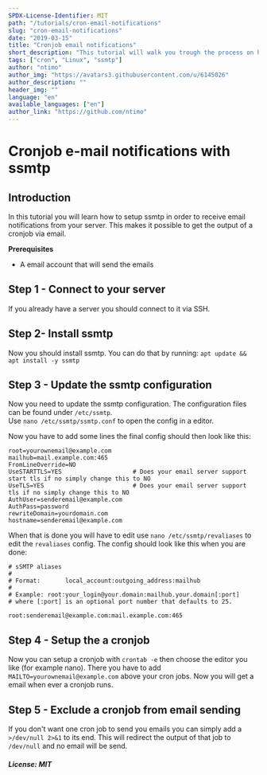 ```yaml
---
SPDX-License-Identifier: MIT
path: "/tutorials/cron-email-notifications"
slug: "cron-email-notifications"
date: "2019-03-15"
title: "Cronjob email notifications"
short_description: "This tutorial will walk you trough the process on how to setup ssmtp to get cron email notifications"
tags: ["cron", "Linux", "ssmtp"]
author: "ntimo"
author_img: "https://avatars3.githubusercontent.com/u/6145026"
author_description: ""
header_img: ""
language: "en"
available_languages: ["en"]
author_link: "https://github.com/ntimo"
---
```


# Cronjob e-mail notifications with ssmtp

## Introduction

In this tutorial you will learn how to setup ssmtp in order to receive email notifications from your server. This makes it possible to get the output of a cronjob via email.  

**Prerequisites**

* A email account that will send the emails

## Step 1 - Connect to your server

If you already have a server you should connect to it via SSH.  

## Step 2- Install ssmtp

Now you should install ssmtp. You can do that by running:
`apt update && apt install -y ssmtp`

## Step 3 - Update the ssmtp configuration

Now you need to update the ssmtp configuration. The configuration files can be found under `/etc/ssmtp`.  
Use `nano /etc/ssmtp/ssmtp.conf` to open the config in a editor.  

Now you have to add some lines the final config should then look like this:

```
root=yourownemail@example.com
mailhub=mail.example.com:465
FromLineOverride=NO
UseSTARTTLS=YES                    # Does your email server support start tls if no simply change this to NO
UseTLS=YES                         # Does your email server support tls if no simply change this to NO
AuthUser=senderemail@example.com
AuthPass=password
rewriteDomain=yourdomain.com
hostname=senderemail@example.com
```

When that is done you will have to edit use `nano /etc/ssmtp/revaliases` to edit the `revaliases` config. The config should look like this when you are done:

```
# sSMTP aliases
#
# Format:       local_account:outgoing_address:mailhub
#
# Example: root:your_login@your.domain:mailhub.your.domain[:port]
# where [:port] is an optional port number that defaults to 25.

root:senderemail@example.com:mail.example.com:465
```

## Step 4 - Setup the a cronjob

Now you can setup a cronjob with `crontab -e` then choose the editor you like (for example nano). There you have to add `MAILTO=yourownemail@example.com` above your cron jobs. Now you will get a email when ever a cronjob runs.

## Step 5 - Exclude a cronjob from email sending

If you don't want one cron job to send you emails you can simply add a `>/dev/null 2>&1` to its end. This will redirect the output of that job to `/dev/null` and no email will be send.

##### License: MIT

<!---

Contributors's Certificate of Origin

By making a contribution to this project, I certify that:

(a) The contribution was created in whole or in part by me and I have
    the right to submit it under the license indicated in the file; or

(b) The contribution is based upon previous work that, to the best of my
    knowledge, is covered under an appropriate license and I have the
    right under that license to submit that work with modifications,
    whether created in whole or in part by me, under the same license
    (unless I am permitted to submit under a different license), as
    indicated in the file; or

(c) The contribution was provided directly to me by some other person
    who certified (a), (b) or (c) and I have not modified it.

(d) I understand and agree that this project and the contribution are
    public and that a record of the contribution (including all personal
    information I submit with it, including my sign-off) is maintained
    indefinitely and may be redistributed consistent with this project
    or the license(s) involved.

Signed-off-by: 0mfhniozkb9s4q7e6ap8yvlt@nowitzki.me

-->

